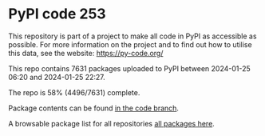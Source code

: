 # PyPI code 253

This repository is part of a project to make all code in PyPI as accessible as possible. For more information 
on the project and to find out how to utilise this data, see the website: https://py-code.org/

This repo contains 7631 packages uploaded to PyPI between 
2024-01-25 06:20 and 2024-01-25 22:27.

The repo is 58% (4496/7631) complete.

Package contents can be found [in the code branch](https://github.com/pypi-data/pypi-mirror-253/tree/code/packages).

A browsable package list for all repositories [all packages here](https://py-code.org/repositories/pypi-mirror-253).



